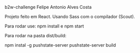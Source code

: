 b2w-challenge Felipe Antonio Alves Costa

Projeto feito em React.
Usando Sass com o compilador (Scout).

Para rodar use:
npm install e npm start

Para rodar na pasta dist/build: 

npm instal -g pushstate-server
pushstate-server build


